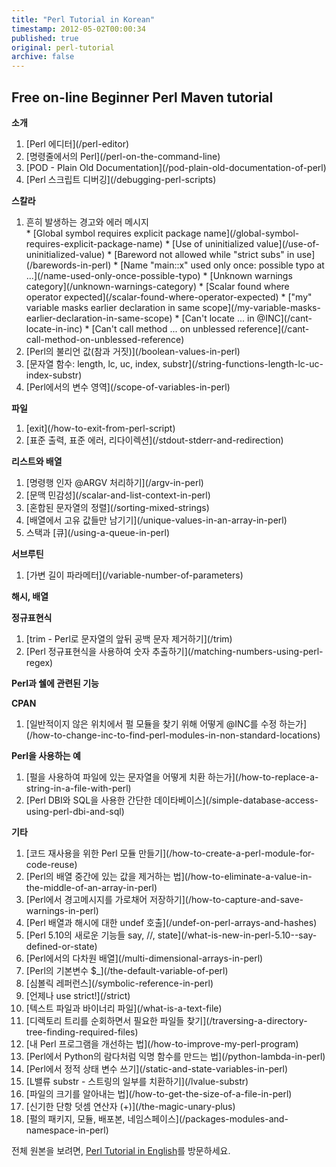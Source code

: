```yaml
---
title: "Perl Tutorial in Korean"
timestamp: 2012-05-02T00:00:34
published: true
original: perl-tutorial
archive: false
---
```


## Free on-line Beginner Perl Maven tutorial

<p>
<b>소개</b>
<ol>
<li>[Perl 에디터](/perl-editor)</li>
<li>[명령줄에서의 Perl](/perl-on-the-command-line)</li>
<li>[POD - Plain Old Documentation](/pod-plain-old-documentation-of-perl)</li>
<li>[Perl 스크립트 디버깅](/debugging-perl-scripts)</li>
</ol>

<b>스칼라</b>
<ol>
<li>흔히 발생하는 경고와 에러 메시지<br />
* [Global symbol requires explicit package name](/global-symbol-requires-explicit-package-name)
* [Use of uninitialized value](/use-of-uninitialized-value)
* [Bareword not allowed while "strict subs" in use](/barewords-in-perl)
* [Name "main::x" used only once: possible typo at ...](/name-used-only-once-possible-typo)
* [Unknown warnings category](/unknown-warnings-category)
* [Scalar found where operator expected](/scalar-found-where-operator-expected)
* ["my" variable masks earlier declaration in same scope](/my-variable-masks-earlier-declaration-in-same-scope)
* [Can't locate ... in @INC](/cant-locate-in-inc)
* [Can't call method ... on unblessed reference](/cant-call-method-on-unblessed-reference)
</li>
<li>[Perl의 불리언 값(참과 거짓)](/boolean-values-in-perl)</li>
<li>[문자열 함수: length, lc, uc, index, substr](/string-functions-length-lc-uc-index-substr)</li>
<li>[Perl에서의 변수 영역](/scope-of-variables-in-perl)</li>
</ol>

<b>파일</b>
<ol>
<li>[exit](/how-to-exit-from-perl-script)</li>
<li>[표준 출력, 표준 에러, 리다이렉션](/stdout-stderr-and-redirection)</li>
</ol>

<b>리스트와 배열</b>
<ol>
<li>[명령행 인자 @ARGV 처리하기](/argv-in-perl)</li>
<li>[문맥 민감성](/scalar-and-list-context-in-perl)</li>
<li>[혼합된 문자열의 정렬](/sorting-mixed-strings)</li>
<li>[배열에서 고유 값들만 남기기](/unique-values-in-an-array-in-perl)</li>
<li>스택과 [큐](/using-a-queue-in-perl)</li>
</ol>

<b>서브루틴</b>
<ol>
<li>[가변 길이 파라메터](/variable-number-of-parameters)</li>
</ol>

<b>해시, 배열</b>
<ol>
</ol>

<b>정규표현식</b>
<ol>
<li>[trim - Perl로 문자열의 앞뒤 공백 문자 제거하기](/trim)</li>
<li>[Perl 정규표현식을 사용하여 숫자 추출하기](/matching-numbers-using-perl-regex)</li>
</ol>

<b>Perl과 쉘에 관련된 기능</b>
<ol>
</ol>

<b>CPAN</b>
<ol>
<li>[일반적이지 않은 위치에서 펄 모듈을 찾기 위해 어떻게 @INC를 수정 하는가](/how-to-change-inc-to-find-perl-modules-in-non-standard-locations)</li>
</ol>

<b>Perl을 사용하는 예</b>
<ol>
<li>[펄을 사용하여 파일에 있는 문자열을 어떻게 치환 하는가](/how-to-replace-a-string-in-a-file-with-perl)</li>
<li>[Perl DBI와 SQL을 사용한 간단한 데이타베이스](/simple-database-access-using-perl-dbi-and-sql)</li>
</ol>

<b>기타</b>
<ol>
<li>[코드 재사용을 위한 Perl 모듈 만들기](/how-to-create-a-perl-module-for-code-reuse)</li>
<li>[Perl의 배열 중간에 있는 값을 제거하는 법](/how-to-eliminate-a-value-in-the-middle-of-an-array-in-perl)</li>
<li>[Perl에서 경고메시지를 가로채어 저장하기](/how-to-capture-and-save-warnings-in-perl)</li>
<li>[Perl 배열과 해시에 대한 undef 호출](/undef-on-perl-arrays-and-hashes)</li>
<li>[Perl 5.10의 새로운 기능들 say, //, state](/what-is-new-in-perl-5.10--say-defined-or-state)</li>
<li>[Perl에서의 다차원 배열](/multi-dimensional-arrays-in-perl)</li>
<li>[Perl의 기본변수 $_](/the-default-variable-of-perl)</li>
<li>[심볼릭 레퍼런스](/symbolic-reference-in-perl)</li>
<li>[언제나 use strict!](/strict)</li>
<li>[텍스트 파일과 바이너리 파일](/what-is-a-text-file)</li>
<li>[디렉토리 트리를 순회하면서 필요한 파일들 찾기](/traversing-a-directory-tree-finding-required-files)</li>
<li>[내 Perl 프로그램을 개선하는 법](/how-to-improve-my-perl-program)</li>
<li>[Perl에서 Python의 람다처럼 익명 함수를 만드는 법](/python-lambda-in-perl)</li>
<li>[Perl에서 정적 상태 변수 쓰기](/static-and-state-variables-in-perl)</li>
<li>[L밸류 substr - 스트링의 일부를 치환하기](/lvalue-substr)</li>
<li>[파일의 크기를 알아내는 법](/how-to-get-the-size-of-a-file-in-perl)</li>
<li>[신기한 단항 덧셈 연산자 (+)](/the-magic-unary-plus)</li>
<li>[펄의 패키지, 모듈, 배포본, 네임스페이스](/packages-modules-and-namespace-in-perl)</li>
</ol>

<!--
  <li><a href=""></a></li>
-->

전체 원본을 보려면, [Perl Tutorial in English](https://perlmaven.com/perl-tutorial)를 방문하세요.
